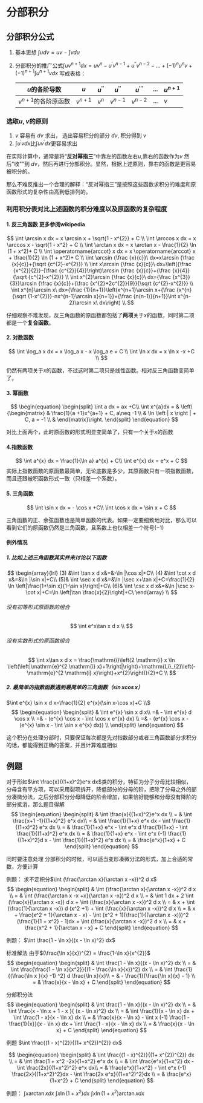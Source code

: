 # 分部积分

## 分部积分公式

1. 基本思想 $\int udv = uv - \int vdu$

2. 分部积分的推广公式$\int uv^{n+1}dx = uv^{n} - u^{'}v^{n-1} + u^{''}v^{n-2} - ...+ (-1)^{n}u^{n}v + (-1)^{n+1} \int u^{n+1}vdx$
     写成表格：

     | $u$的各阶导数         | $u$       | $u^{''}$ | $u^{''}$  | $u^{'''}$ | ...  | $u^{n+1}$ |
     | --------------------- | --------- | -------- | --------- | --------- | ---- | --------- |
     | $v^{n+1}$的各阶原函数 | $v^{n+1}$ | $v^{n}$  | $v^{n-1}$ | $v^{n-2}$ | ...  | $v$       |

### 选取$u,v$的原则

1. $v$ 容易有 $dv$ 求出， 选出容易积分的部分 $dv$, 积分得到 $v$
2. $\int u^{'}vdx$比$\int uv^{'}dx$更容易求出

在实际计算中，通常是将“**反对幂指三**”中靠左的函数左右$u$,靠右的函数作为$v$ 然后"收""到 $dv$，然后再进行分部积分。显然，根据上述原则，靠右的函数是更容易被积分的。

那么不难反推出一个合理的解释：“反对幂指三”是按照这些函数求积分的难度和原函数形式的复杂性由高到低排列的。

### 利用积分表对比上述函数的积分难度以及原函数的复杂程度

#### 1. 反三角函数 更多参阅wikipedia

$$
\int \arcsin x dx = x \arcsin x + \sqrt{1 - x^{2}} + C \\
\int \arccos x dx = x \arccos x - \sqrt{1 - x^2} + C \\
\int \arctan x dx = x \arctan x - \frac{1}{2} \ln (1 + x^2)+ C \\
\int \operatorname{arccot} x dx = x \operatorname{arccot} x + \frac{1}{2} \ln (1 + x^2)+ C \\
\int \arcsin {\frac {x}{c}}\ dx=x\arcsin {\frac {x}{c}}+{\sqrt {c^{2}-x^{2}}} \\
\int x\arcsin {\frac {x}{c}}\ dx=\left({\frac {x^{2}}{2}}-{\frac {c^{2}}{4}}\right)\arcsin {\frac {x}{c}}+{\frac {x}{4}}{\sqrt {c^{2}-x^{2}}} \\
\int x^{2}\arcsin {\frac {x}{c}}\ dx={\frac {x^{3}}{3}}\arcsin {\frac {x}{c}}+{\frac {x^{2}+2c^{2}}{9}}{\sqrt {c^{2}-x^{2}}} \\
\int x^{n}\arcsin x\ dx={\frac {1}{n+1}}\left(x^{n+1}\arcsin x+{\frac {x^{n}{\sqrt {1-x^{2}}}-nx^{n-1}\arcsin x}{n+1}}+{\frac {n(n-1)}{n+1}}\int x^{n-2}\arcsin x\ dx\right) \\
$$

仔细观察不难发现，反三角函数的原函数都包括了**两项**关于$x$的函数，同时第二项都是一个**复合函数**。

#### 2. 对数函数

$$
\int \log_a x dx = x \log_a x - x \log_a e + C \\
\int \ln x dx = x \ln x -x +C \\
$$

仍然有两项关于$x$的函数，不过这时第二项只是线性函数。相对反三角函数变简单了。

#### 3. 幂函数

$$
\begin{equation}
\begin{split}
\int a dx = ax +C\\
\int x^{a}dx = & \left\{\begin{matrix}
               & \frac{1}{a +1}x^{a+1} + C, a\neq -1 \\
               & \ln \left | x \right | + C, a = -1 \\
               & \end{matrix}\right.
\end{split}
\end{equation}
$$

对比上面两个，此时原函数的形式明显变简单了，只有一个关于$x$的函数

#### 4.指数函数

$$
\int a^{x} dx = \frac{1}{\ln a} a^{x} + C\\
\int e^{x} dx = e^x + C
$$
实际上指数函数的原函数最简单，无论底数是多少，其原函数只有一项指数函数，而且还跟被积函数形式一致（只相差一个系数）。

#### 5. 三角函数

$$
\int \sin x dx = - \cos x +C\\
\int \cos x dx = \sin x + C
$$

三角函数的正、余弦函数也是简单函数的代表。如果一定要细致地对比，那么可以看到它们的原函数仍然是三角函数，且系数上也仅相差一个符号$(-1)$

#### 例外情况

##### 1. 比如上述三角函数其实并未讨论以下函数

$$
\begin{array}{lrl} (3) &\int \tan x d x&=&-\ln |\cos x|+C\\ (4) &\int \cot x d x&=&\ln |\sin x|+C\\ (5)& \int \sec x d x&=&\ln |\sec x+\tan x|+C=\frac{1}{2} \ln \left|\frac{1+\sin x}{1-\sin x}\right|+C\\ (6)& \int \csc x d x&=&\ln |\csc x-\cot x|+C=\ln \left|\tan \frac{x}{2}\right|+C\  \end{array} \\
$$

###### 没有初等形式原函数的组合

$$
\int e^x\tan x d x \\
$$

###### 没有实数形式的原函数组合

$$
\int x\tan x d x = \frac{\mathrm{i}\left(2 \mathrm{i} x \ln \left(\left|\mathrm{e}^{2 \mathrm{i} x}+1\right|\right)+\mathrm{Li}_{2}\left(-\mathrm{e}^{2 \mathrm{i} x}\right)+x^{2}\right)}{2}+C \\
$$

##### 2. 最简单的指数函数遇到最简单的三角函数（$\sin x \cos x$）

$\int e^{x} \sin x d x=\frac{1}{2} e^{x}(\sin x-\cos x)+C \\$
$$
\begin{equation}
\begin{split}
& \int e^{x} \sin x d x\\
=& - \int e^{x} d \cos x  \\
=& - (e^{x} \cos x - \int \cos x e^{x}  dx) \\
=& - (e^{x} \cos x - (e^{x} \sin x - \int \sin x  e^{x}  dx)) \\
\end{split}
\end{equation}
$$

这个积分在处理分部时，只要保证每次都是先对指数部分或者三角函数部分求积分的话，都能得到正确的答案，并且计算难度相似

## 例题

对于形如$\int \frac{x}{(1+x)^2}e^x dx$类的积分，特征为分子分母比较相似，分母含有平方项，可以采用裂项拆开，降低部分的分母的阶，把除了分母之外的部分凑微分法，之后分部积分分母降低的阶会增加，如果恰好能够和分母没有降阶的部分抵消，那么题目得解
$$
\begin{equation}
\begin{split}
& \int \frac{x}{(1+x)^2}e^x dx \\
= & \int \frac{x+1 -1}{(1+x)^2} e^x dx\\
= & \int \frac{1}{1+x} e^x dx - \int \frac{1}{(1+x)^2} e^x dx \\
= & \frac{1}{1+x} e^x - \int e^x d \frac{1}{1+x} - \int \frac{1}{(1+x)^2} e^x dx \\
= & \frac{1}{1+x} e^x - \int e^x (-1) \frac{1}{(1+x)^2}d x - \int \frac{1}{(1+x)^2} e^x dx \\
= & \frac{e^x}{1+x} + C
\end{split}
\end{equation}
$$

同时要注意处理 分部积分的时候，可以适当变形凑微分法的形式，加上合适的常数，方便计算

例题：
求不定积分$\int (\frac{\arctan x}{\arctan x -x})^2 d x$
$$
\begin{equation}
\begin{split}
& \int (\frac{\arctan x}{\arctan x -x})^2 d x \\
= & \int (\frac{\arctan x -x +x}{\arctan x -x})^2 d x \\
= & \int 1 dx + 2 \int (\frac{x}{\arctan x -x}) d x + \int (\frac{x}{\arctan x -x})^2 d x \\
= & x + \int (\frac{1}{\arctan x -x}) d (x^2 +1) + \int (\frac{x}{\arctan x -x})^2 d x \\
= & x + \frac{x^2 + 1}{\arctan x - x} - \int (x^2 + 1)(\frac{1}{(\arctan x -x)})^2 (\frac{1}{1 + x^2} - 1)dx + \int (\frac{x}{\arctan x -x})^2 d x \\
= & x + \frac{x^2 + 1}{\arctan x - x} + C
\end{split}
\end{equation}   
$$

例题：
$\int \frac{1 - \ln x}{(x - \ln x)^2} dx$

标准解法 由于$(\frac{\ln x}{x})^{2} = \frac{1-\ln x}{x^{2}}$
$$
\begin{equation}
\begin{split}
& \int \frac{1 - \ln x}{(x - \ln x)^2} dx \\
= & \int \frac{\frac{1 - \ln x}{x^2}}{(1 - \frac{\ln x}{x})^2} dx \\
= & \int \frac{1}{(\frac{\ln x }{x} -1) ^2} d \frac{\ln x}{x}\\
= & - \frac{1}{\frac{\ln x}{x} - 1} \\
= & \frac{x}{x - \ln x} + C
\end{split}
\end{equation}
$$

分部积分法
$$
\begin{equation}
\begin{split}
& \int \frac{1 - \ln x}{(x - \ln x)^2} dx \\
= & \int \frac{x - \ln x + 1 - x }{ (x - \ln x)^2} dx \\
= & \int \frac{1}{x - \ln x} dx + \int \frac{1 - x}{x - \ln x} dx \\
= & \frac{x}{x - \ln x} - \int x (-1) \frac{1 - \frac{1}{x}}{x - \ln x} dx + \int \frac{1 - x}{x - \ln x} dx \\
= & \frac{x}{x - \ln x} + C
\end{split}
\end{equation}
$$

例题
$\int \frac{(1 - x)^{2}}{(1+ x^{2})^{2}} dx$

$$
\begin{equation}
\begin{split}
& \int \frac{(1 - x)^{2}}{(1+ x^{2})^{2}} dx \\
= & \int \frac{1 + x^2 -2x}{1+x^2} e^x dx \\
= & \int \frac{e^x}{1+x^2} dx - \int \frac{2x}{(1+x^2)^2} e^x dx\\
= & \frac{e^x}{1+x^2} - \int e^x (-1) \frac{2x}{(1+x^2)^2}dx - \int \frac{2x e^x}{(1+x^2)^2}dx \\
= & \frac{e^x}{1+x^2} + C
\end{split}
\end{equation}
$$

例题：
$\int x \arctan x dx$
$\int x \ln (1 + x^2) dx$
$\int x \ln (1 + x^2) \arctan x dx$
